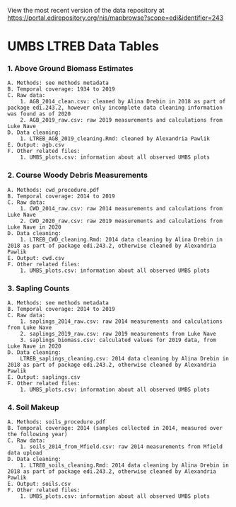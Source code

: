 View the most recent version of the data repository at https://portal.edirepository.org/nis/mapbrowse?scope=edi&identifier=243


# UMBS LTREB Data Tables

### 1. Above Ground Biomass Estimates

	A. Methods: see methods metadata  
	B. Temporal coverage: 1934 to 2019  
	C. Raw data:   
		1. AGB_2014_clean.csv: cleaned by Alina Drebin in 2018 as part of package edi.243.2, however only incomplete data cleaning information was found as of 2020  
		2. AGB_2019_raw.csv: raw 2019 measurements and calculations from Luke Nave  
	D. Data cleaning:   
		1. LTREB_AGB_2019_cleaning.Rmd: cleaned by Alexandria Pawlik  
	E. Output: agb.csv  
	F. Other related files:  
		1. UMBS_plots.csv: information about all observed UMBS plots  

### 2. Course Woody Debris Measurements

	A. Methods: cwd_procedure.pdf  
	B. Temporal coverage: 2014 to 2019  
	C. Raw data:  
		1. CWD_2014_raw.csv: raw 2014 measurements and calculations from Luke Nave  
		2. CWD_2020_raw.csv: raw 2019 measurements and calculations from Luke Nave in 2020  
	D. Data cleaning:  
		1. LTREB_CWD_cleaning.Rmd: 2014 data cleaning by Alina Drebin in 2018 as part of package edi.243.2, otherwise cleaned by Alexandria Pawlik
	E. Output: cwd.csv
	F. Other related files:
		1. UMBS_plots.csv: information about all observed UMBS plots
		
### 3. Sapling Counts

	A. Methods: see methods metadata
	B. Temporal coverage: 2014 to 2019
	C. Raw data:
		1. saplings_2014_raw.csv: raw 2014 measurements and calculations from Luke Nave
		2. saplings_2019_raw.csv: raw 2019 measurements from Luke Nave
		3. saplings_biomass.csv: calculated values for 2019 data, from Luke Nave in 2020
	D. Data cleaning:
		LTREB_saplings_cleaning.csv: 2014 data cleaning by Alina Drebin in 2018 as part of package edi.243.2, otherwise cleaned by Alexandria Pawlik
	E. Output: saplings.csv
	F. Other related files:
		1. UMBS_plots.csv: information about all observed UMBS plots

### 4. Soil Makeup

	A. Methods: soils_procedure.pdf
	B. Temporal coverage: 2014 (samples collected in 2014, measured over the following year)
	C. Raw data:
		1. soils_2014_from_Mfield.csv: raw 2014 measurements from Mfield data upload
	D. Data cleaning:
		1. LTREB_soils_cleaning.Rmd: 2014 data cleaning by Alina Drebin in 2018 as part of package edi.243.2, otherwise cleaned by Alexandria Pawlik
	E. Output: soils.csv
	F. Other related files:
		1. UMBS_plots.csv: information about all observed UMBS plots
